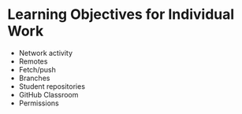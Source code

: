 # Learning Objectives for Individual Work

* Network activity
* Remotes
* Fetch/push
* Branches
* Student repositories
* GitHub Classroom
* Permissions

